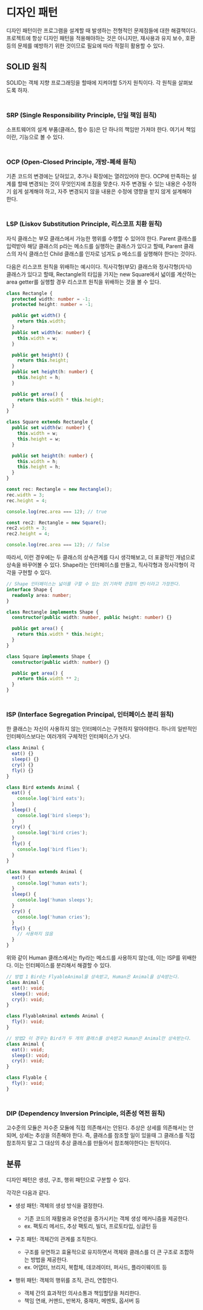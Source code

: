 # 디자인 패턴

디자인 패턴이란 프로그램을 설계할 때 발생하는 전형적인 문제점들에 대한 해결책이다. 프로젝트에 항상 디자인 패턴을 적용해야하는 것은 아니지만, 재사용과 유지 보수, 호환 등의 문제를 예방하기 위한 것이므로 필요에 따라 적절히 활용할 수 있다.

## SOLID 원칙

SOLID는 객체 지향 프로그래밍을 할때에 지켜야할 5가지 원칙이다. 각 원칙을 살펴보도록 하자.

### <br>SRP (Single Responsibility Principle, 단일 책임 원칙)</b>

소프트웨어의 설계 부품(클래스, 함수 등)은 단 하나의 책임만 가져야 한다. 여기서 책임이란, 기능으로 볼 수 있다.

### <br>OCP (Open-Closed Principle, 개방-폐쇄 원칙)</br>

기존 코드의 변경에는 닫혀있고, 추가나 확장에는 열려있어야 한다. OCP에 만족하는 설계를 할때 변경되는 것이 무엇인지에 초점을 맞춘다. 자주 변경될 수 있는 내용은 수정하기 쉽게 설계해야 하고, 자주 변경되지 않을 내용은 수정에 영향을 받지 않게 설계해야 한다.

### <br>LSP (Liskov Substitution Principle, 리스코프 치환 원칙)</br>

자식 클래스는 부모 클래스에서 가능한 행위를 수행할 수 있어야 한다. Parent 클래스를 입력받아 해당 클래스의 p라는 메소드를 실행하는 클래스가 있다고 할때,
Parent 클래스의 자식 클래스인 Child 클래스를 인자로 넘겨도 p 메소드를 실행해야 한다는 것이다.

다음은 리스코프 원칙을 위배하는 예시이다. 직사각형(부모) 클래스와 정사각형(자식) 클래스가 있다고 할때,
Rectangle의 타입을 가지는 new Square에서 넓이를 계산하는 area getter를 실행할 경우 리스코프 원칙을 위배하는 것을 볼 수 있다.

```typescript
class Rectangle {
  protected width: number = -1;
  protected height: number = -1;

  public get width() {
    return this.width;
  }
  public set width(w: number) {
    this.width = w;
  }

  public get height() {
    return this.height;
  }
  public set height(h: number) {
    this.height = h;
  }

  public get area() {
    return this.width * this.height;
  }
}

class Square extends Rectangle {
  public set width(w: number) {
    this.width = w;
    this.height = w;
  }

  public set height(h: number) {
    this.width = h;
    this.height = h;
  }
}

const rec: Rectangle = new Rectangle();
rec.width = 3;
rec.height = 4;

console.log(rec.area === 12); // true

const rec2: Rectangle = new Square();
rec2.width = 3;
rec2.height = 4;

console.log(rec.area === 12); // false
```

따라서, 이런 경우에는 두 클래스의 상속관계를 다시 생각해보고, 더 포괄적인 개념으로 상속을 바꾸어볼 수 있다.
Shape라는 인터페이스를 만들고, 직사각형과 정사각형이 각각을 구현할 수 있다.

```typescript
// Shape 인터페이스는 넓이를 구할 수 있는 것(기하학 관점의 면)이라고 가정한다.
interface Shape {
  readonly area: number;
}

class Rectangle implements Shape {
  constructor(public width: number, public height: number) {}

  public get area() {
    return this.width * this.height;
  }
}

class Square implements Shape {
  constructor(public width: number) {}

  public get area() {
    return this.width ** 2;
  }
}
```

### <br> ISP (Interface Segregation Principal, 인터페이스 분리 원칙)

한 클래스는 자신이 사용하지 않는 인터페이스는 구현하지 말아야한다. 하나의 일반적인 인터페이스보다는 여러개의 구체적인 인터페이스가 낫다.

```typescript
class Animal {
  eat() {}
  sleep() {}
  cry() {}
  fly() {}
}

class Bird extends Animal {
  eat() {
    console.log('bird eats');
  }
  sleep() {
    console.log('bird sleeps');
  }
  cry() {
    console.log('bird cries');
  }
  fly() {
    console.log('bird flies');
  }
}

class Human extends Animal {
  eat() {
    console.log('human eats');
  }
  sleep() {
    console.log('human sleeps');
  }
  cry() {
    console.log('human cries');
  }
  fly() {
    // 사용하지 않음
  }
}
```

위와 같이 Human 클래스에서는 fly라는 메소드를 사용하지 않는데, 이는 ISP를 위배한다. 이는 인터페이스를 분리해서 해결할 수 있다.

```typescript
// 방법 1 Bird는 FlyableAnimal을 상속받고, Human은 Animal을 상속받는다.
class Animal {
  eat(): void;
  sleep(): void;
  cry(): void;
}

class FlyableAnimal extends Animal {
  fly(): void;
}

// 방법2 이 경우는 Bird가 두 개의 클래스를 상속받고 Human은 Animal만 상속받는다.
class Animal {
  eat(): void;
  sleep(): void;
  cry(): void;
}

class Flyable {
  fly(): void;
}
```

### <br>DIP (Dependency Inversion Principle, 의존성 역전 원칙)</br>

고수준의 모듈은 저수준 모듈에 직접 의존해서는 안된다. 추상은 상세를 의존해서는 안되며, 상세는 추상을 의존해야 한다.
즉, 클래스를 참조할 일이 있을때 그 클래스를 직접 참조하지 말고 그 대상의 추상 클래스를 만들어서 참조해야한다는 원칙이다.

## 분류

디자인 패턴은 생성, 구조, 행위 패턴으로 구분할 수 있다.

각각은 다음과 같다.

- 생성 패턴: 객체의 생성 방식을 결정한다.

  - 기존 코드의 재활용과 유연성을 증가시키는 객체 생성 메커니즘을 제공한다.
  - ex. 팩토리 메서드, 추상 팩토리, 빌더, 프로토타입, 싱글턴 등

- 구조 패턴: 객체간의 관계를 조직한다.

  - 구조를 유연하고 효율적으로 유지하면서 객체와 클래스를 더 큰 구조로 조합하는 방법을 제공한다.
  - ex. 어댑터, 브리지, 복합체, 데코레이터, 퍼사드, 플라이웨이트 등

- 행위 패턴: 객체의 행위를 조직, 관리, 연합한다.
  - 객체 간의 효과적인 의사소통과 책임할당을 처리한다.
  - 책임 연쇄, 커맨드, 반복자, 중재자, 메멘토, 옵서버 등
